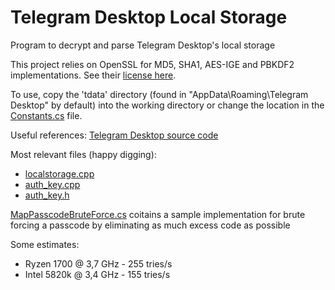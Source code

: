 # Telegram Desktop Local Storage
Program to decrypt and parse Telegram Desktop's local storage

This project relies on OpenSSL for MD5, SHA1, AES-IGE and PBKDF2 implementations. See their [license here](https://www.openssl.org/source/license.txt).

To use, copy the 'tdata' directory (found in "AppData\Roaming\Telegram Desktop" by default) into the working directory or change the location in the [Constants.cs](https://github.com/MihaZupan/TelegramDesktopLocalStorage/blob/master/src/TelegramLocalStorage/Constants.cs) file.

Useful references: [Telegram Desktop source code](https://github.com/telegramdesktop/tdesktop)

Most relevant files (happy digging):
* [localstorage.cpp](https://github.com/telegramdesktop/tdesktop/blob/dev/Telegram/SourceFiles/storage/localstorage.cpp)
* [auth_key.cpp](https://github.com/telegramdesktop/tdesktop/blob/dev/Telegram/SourceFiles/mtproto/auth_key.cpp)
* [auth_key.h](https://github.com/telegramdesktop/tdesktop/blob/dev/Telegram/SourceFiles/mtproto/auth_key.h)

[MapPasscodeBruteForce.cs](https://github.com/MihaZupan/TelegramDesktopLocalStorage/blob/master/src/TelegramLocalStorage/MapPasscodeBruteForce.cs) coitains a sample implementation for brute forcing a passcode by eliminating as much excess code as possible

Some estimates:
* Ryzen 1700	@ 3,7 GHz - 255 tries/s
* Intel 5820k	@ 3,4 GHz - 155 tries/s

